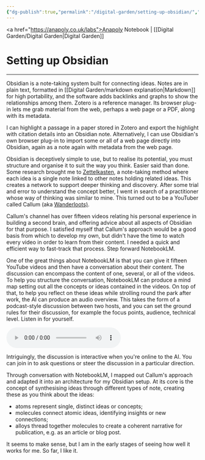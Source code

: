 ```yaml
---
{"dg-publish":true,"permalink":"/digital-garden/setting-up-obsidian/","tags":["digital-garden"],"created":"2025-08-23T12:29:58.055+01:00","updated":"2025-08-23T12:38:48.961+01:00"}
---
```


<a href="https://anapoly.co.uk/labs">Anapoly Notebook</a> | [[Digital Garden/Digital Garden\|Digital Garden]] 

# Setting up Obsidian

---

Obsidian is a note-taking system built for connecting ideas. Notes are in plain text, formatted in [[Digital Garden/markdown explanation\|Markdown]] for high portability, and the software adds backlinks and graphs to show the relationships among them. Zotero is a reference manager. Its browser plug-in lets me grab material from the web, perhaps a web page or a PDF, along with its metadata. 

I can highlight a passage in a paper stored in Zotero and export the highlight with citation details into an Obsidian note. Alternatively, I can use Obsidian's own browser plug-in to import some or all of a web page directly into Obsidian, again as a note again with metadata from the web page. 

Obsidian is deceptively simple to use, but to realise its potential, you must structure and organise it to suit the way you think. Easier said than done. Some research brought me to <a href="https://en.wikipedia.org/wiki/Zettelkasten">Zettelkasten</a>, a note-taking method where each idea is a single note linked to other notes holding related ideas. This creates a network to support deeper thinking and discovery. After some trial and error to understand the concept better, I went in search of a practitioner whose way of thinking was similar to mine. This turned out to be a YouTuber called Callum (aka <a href="https://wanderloots.com">Wanderloots)</a>. 

Callum's channel has over fifteen videos relating his personal experience in building a second brain, and offering advice about all aspects of Obsidian for that purpose. I satisfied myself that Callum's approach would be a good basis from which to develop my own, but didn't have the time to watch every video in order to learn from their content. I needed a quick and efficient way to fast-track that process. Step forward NotebookLM.

One of the great things about NotebookLM is that you can give it fifteen YouTube videos and then have a conversation about their content. The discussion can encompass the content of one, several, or all of the videos. To help you structure the conversation, NotebookLM can produce a mind map setting out all the concepts or ideas contained in the videos. On top of that, to help you reflect on these ideas while strolling round the park after work, the AI can produce an audio overview. This takes the form of a podcast-style discussion between two hosts, and you can set the ground rules for their discussion, for example the focus points, audience, technical level. Listen in for yourself.

<audio controls src="https://anapoly.co.uk/labs/media/notebooklm_obsidian_discussion_2025-08-19.mp3"></audio>

Intriguingly, the discussion is interactive when you're online to the AI. You can join in to ask questions or steer the discussion in a particular direction. 

Through conversation with NotebookLM, I mapped out Callum's approach and adapted it into an architecture for my Obsidian setup. At its core is the concept of synthesising ideas through different types of note, creating these as you think about the ideas:

- atoms represent single, distinct ideas or concepts;
- molecules connect atomic ideas, identifying insights or new connections;
- alloys thread together molecules to create a coherent narrative for publication, e.g. as an article or blog post. 

It seems to make sense, but I am in the early stages of seeing how well it works for me. So far, I like it. 